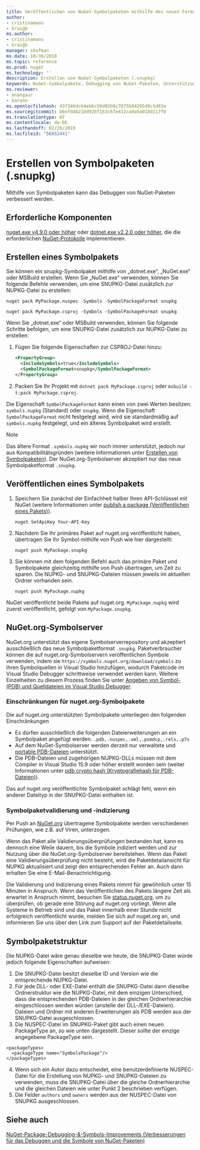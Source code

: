```yaml
---
title: Veröffentlichen von NuGet-Symbolpaketen mithilfe des neuen Formats für Symbolpakete „.snupkg“ | Microsoft-Dokumentation
author:
- cristinamanu
- kraigb
ms.author:
- cristinamanu
- kraigb
manager: skofman
ms.date: 10/30/2018
ms.topic: reference
ms.prod: nuget
ms.technology: ''
description: Erstellen von NuGet-Symbolpaketen (.snupkg)
keywords: NuGet-Symbolpakete, Debugging von NuGet-Paketen, Unterstützung von NuGet-Debugging, Paketsymbole, Symbolpaketkonventionen
ms.reviewer:
- anangaur
- karann
ms.openlocfilehash: 43f346dc64ebbc59d02b9c7875b04205d8c5d83a
ms.sourcegitcommit: b6efd4b210d92bf163c67e412ca9a5a018d117f0
ms.translationtype: HT
ms.contentlocale: de-DE
ms.lasthandoff: 02/26/2019
ms.locfileid: "56852441"
---
```

# <a name="creating-symbol-packages-snupkg"></a>Erstellen von Symbolpaketen (.snupkg)

Mithilfe von Symbolpaketen kann das Debuggen von NuGet-Paketen verbessert werden.

## <a name="prerequisites"></a>Erforderliche Komponenten

[nuget.exe v4.9.0 oder höher](https://www.nuget.org/downloads) oder [dotnet.exe v2.2.0 oder höher](https://www.microsoft.com/net/download/dotnet-core/2.2), die die erforderlichen [NuGet-Protokolle](../api/nuget-protocols.md) implementieren.

## <a name="creating-a-symbol-package"></a>Erstellen eines Symbolpakets

Sie können ein snupkg-Symbolpaket mithilfe von „dotnet.exe“, „NuGet.exe“ oder MSBuild erstellen. Wenn Sie „NuGet.exe“ verwenden, können Sie folgende Befehle verwenden, um eine SNUPKG-Datei zusätzlich zur NUPKG-Datei zu erstellen:

```
nuget pack MyPackage.nuspec -Symbols -SymbolPackageFormat snupkg

nuget pack MyPackage.csproj -Symbols -SymbolPackageFormat snupkg
```

Wenn Sie „dotnet.exe“ oder MSBuild verwenden, können Sie folgende Schritte befolgen, um eine SNUPKG-Datei zusätzlich zur NUPKG-Datei zu erstellen:

1. Fügen Sie folgende Eigenschaften zur CSPROJ-Datei hinzu:

    ```xml
    <PropertyGroup>
      <IncludeSymbols>true</IncludeSymbols>
      <SymbolPackageFormat>snupkg</SymbolPackageFormat>
    </PropertyGroup>
    ```

1. Packen Sie Ihr Projekt mit `dotnet pack MyPackage.csproj` oder `msbuild -t:pack MyPackage.csproj`.

Die Eigenschaft `SymbolPackageFormat` kann einen von zwei Werten besitzen: `symbols.nupkg` (Standard) oder `snupkg`. Wenn die Eigenschaft `SymbolPackageFormat` nicht festgelegt wird, wird sie standardmäßig auf `symbols.nupkg` festgelegt, und ein älteres Symbolpaket wird erstellt.

> [!Note]
> Das ältere Format `.symbols.nupkg` wir noch immer unterstützt, jedoch nur aus Kompatibilitätsgründen (weitere Informationen unter [Erstellen von Symbolpaketen](Symbol-Packages.md)). Der NuGet.org-Symbolserver akzeptiert nur das neue Symbolpaketformat `.snupkg`.

## <a name="publishing-a-symbol-package"></a>Veröffentlichen eines Symbolpakets

1. Speichern Sie zunächst der Einfachheit halber Ihren API-Schlüssel mit NuGet (weitere Informationen unter [publish a package (Veröffentlichen eines Pakets)](../create-packages/publish-a-package.md)).

    ```cli
    nuget SetApiKey Your-API-Key
    ```

1. Nachdem Sie Ihr primäres Paket auf nuget.org veröffentlicht haben, übertragen Sie Ihr Symbol mithilfe von Push wie hier dargestellt:

    ```cli
    nuget push MyPackage.snupkg
    ```

1. Sie können mit dem folgenden Befehl auch das primäre Paket und Symbolpakete gleichzeitig mithilfe von Push übertragen, um Zeit zu sparen. Die NUPKG- und SNUPKG-Dateien müssen jeweils im aktuellen Ordner vorhanden sein.

    ```cli
    nuget push MyPackage.nupkg
    ```

NuGet veröffentlicht beide Pakete auf nuget.org. `MyPackage.nupkg` wird zuerst veröffentlicht, gefolgt von `MyPackage.snupkg`.

## <a name="nugetorg-symbol-server"></a>NuGet.org-Symbolserver

NuGet.org unterstützt das eigene Symbolserverrepository und akzeptiert ausschließlich das neue Symbolpaketformat `.snupkg`. Paketverbraucher können die auf nuget.org-Symbolservern veröffentlichen Symbole verwenden, indem sie `https://symbols.nuget.org/download/symbols` zu ihren Symbolquellen in Visual Studio hinzufügen, wodurch Paketcode im Visual Studio Debugger schrittweise verwendet werden kann. Weitere Einzelheiten zu diesem Prozess finden Sie unter [Angeben von Symbol- (PDB) und Quelldateien im Visual Studio Debugger](https://docs.microsoft.com/en-us/visualstudio/debugger/specify-symbol-dot-pdb-and-source-files-in-the-visual-studio-debugger?view=vs-2017).

### <a name="nugetorg-symbol-package-constraints"></a>Einschränkungen für nuget.org-Symbolpakete

Die auf nuget.org unterstützten Symbolpakete unterliegen den folgenden Einschränkungen

- Es dürfen ausschließlich die folgenden Dateierweiterungen an ein Symbolpaket angefügt werden. ```.pdb,.nuspec,.xml,.psmdcp,.rels,.p7s```
- Auf dem NuGet-Symbolserver werden derzeit nur verwaltete und [portable PDB-Dateien](https://github.com/dotnet/corefx/blob/master/src/System.Reflection.Metadata/specs/PortablePdb-Metadata.md) unterstützt.
- Die PDB-Dateien und zugehörigen NUPKG-DLLs müssen mit dem Compiler in Visual Studio 15.9 oder höher erstellt worden sein (weiter Informationen unter [pdb crypto hash (Kryptografiehash für PDB-Dateien)](https://github.com/dotnet/roslyn/issues/24429)).

Das auf nuget.org veröffentlichte Symbolpaket schlägt fehl, wenn ein anderer Dateityp in der SNUPKG-Datei enthalten ist.

### <a name="symbol-package-validation-and-indexing"></a>Symbolpaketvalidierung und -indizierung

Per Push an [NuGet.org](https://www.nuget.org/) übertragene Symbolpakete werden verschiedenen Prüfungen, wie z.B. auf Viren, unterzogen.

Wenn das Paket alle Validierungsüberprüfungen bestanden hat, kann es dennoch eine Weile dauern, bis die Symbole indiziert werden und zur Nutzung über die NuGet.org-Symbolserver bereitstehen. Wenn das Paket eine Validierungsüberprüfung nicht besteht, wird die Paketdetailansicht für NUPKG aktualisiert und zeigt den entsprechenden Fehler an. Auch dann erhalten Sie eine E-Mail-Benachrichtigung.

Die Validierung und Indizierung eines Pakets nimmt für gewöhnlich unter 15 Minuten in Anspruch. Wenn das Veröffentlichen des Pakets längere Zeit als erwartet in Anspruch nimmt, besuchen Sie [status.nuget.org](https://status.nuget.org/), um zu überprüfen, ob gerade eine Störung auf nuget.org vorliegt. Wenn alle Systeme in Betrieb sind und das Paket innerhalb einer Stunde nicht erfolgreich veröffentlicht wurde, melden Sie sich auf nuget.org an, und informieren Sie uns über den Link zum Support auf der Paketdetailseite.

## <a name="symbol-package-structure"></a>Symbolpaketstruktur

Die NUPKG-Datei wäre genau dieselbe wie heute, die SNUPKG-Datei würde jedoch folgende Eigenschaften aufweisen:

1) Die SNUPKG-Datei besitzt dieselbe ID und Version wie die entsprechende NUPKG-Datei.
2) Für jede DLL- oder EXE-Datei enthält die SNUPKG-Datei dann dieselbe Ordnerstruktur wie die NUPKG-Datei, mit dem einzigen Unterschied, dass die entsprechenden PDB-Dateien in der gleichen Ordnerhierarchie eingeschlossen werden würden (anstelle der DLL-/EXE-Dateien). Dateien und Ordner mit anderen Erweiterungen als PDB werden aus der SNUPKG-Datei ausgeschlossen.
3) Die NUSPEC-Datei im SNUPKG-Paket gibt auch einen neuen PackageType an, so wie unten dargestellt. Dieser sollte der einzige angegebene PackageType sein. 
``` 
<packageTypes>
  <packageType name="SymbolsPackage"/>
</packageTypes>
```
4) Wenn sich ein Autor dazu entscheidet, eine benutzerdefinierte NUSPEC-Datei für die Erstellung von NUPKG- und SNUPKG-Dateien zu verwenden, muss die SNUPKG-Datei über die gleiche Ordnerhierarchie und die gleichen Dateien wie unter Punkt 2 beschrieben verfügen.
5) Die Felder ```authors``` und ```owners``` werden aus der NUSPEC-Datei von SNUPKG ausgeschlossen.

## <a name="see-also"></a>Siehe auch

[NuGet-Package-Debugging-&-Symbols-Improvements (Verbesserungen für das Debuggen und die Symbole von NuGet-Paketen)](https://github.com/NuGet/Home/wiki/NuGet-Package-Debugging-&-Symbols-Improvements)
